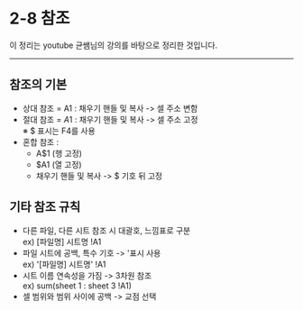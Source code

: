 # 2-8 참조

이 정리는 youtube 균쌤님의 강의를 바탕으로 정리한 것입니다.
___

## 참조의 기본
- 상대 참조 = A1 : 채우기 핸들 및 복사 -> 셀 주소 변함
- 절대 참조 = $A$1 : 채우기 핸들 및 복사 -> 셀 주소 고정  
&#8251; $ 표시는 F4를 사용
- 혼합 참조 :
    - A$1 (행 고정)
    - $A1 (열 고정)  
    - 채우기 핸들 및 복사 -> $ 기호 뒤 고정

## 기타 참조 규칙
- 다른 파일, 다른 시트 참조 시 대괄호, 느낌표로 구분  
ex) [파일명] 시트명 !A1
- 파일 시트에 공백, 특수 기호 -> '표시 사용  
ex) '[파일명] 시트명' !A1
- 시트 이름 연속성을 가짐 -> 3차원 참조  
ex) sum(sheet 1 : sheet 3 !A1)
- 셀 범위와 범위 사이에 공백 -> 교점 선택

